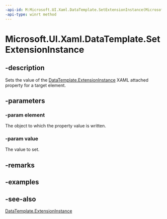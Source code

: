 ```yaml
---
-api-id: M:Microsoft.UI.Xaml.DataTemplate.SetExtensionInstance(Microsoft.UI.Xaml.FrameworkElement,Microsoft.UI.Xaml.IDataTemplateExtension)
-api-type: winrt method
---
```


<!-- Method syntax
public void SetExtensionInstance(Microsoft.UI.Xaml.FrameworkElement element, Microsoft.UI.Xaml.IDataTemplateExtension value)
-->

# Microsoft.UI.Xaml.DataTemplate.SetExtensionInstance

## -description

Sets the value of the [DataTemplate.ExtensionInstance](/windows/windows-app-sdk/api/winrt/microsoft.ui.xaml.datatemplate#xaml-attached-properties) XAML attached property for a target element.

## -parameters

### -param element

The object to which the property value is written.

### -param value

The value to set.

## -remarks

## -examples

## -see-also

[DataTemplate.ExtensionInstance](/windows/windows-app-sdk/api/winrt/microsoft.ui.xaml.datatemplate#xaml-attached-properties)
